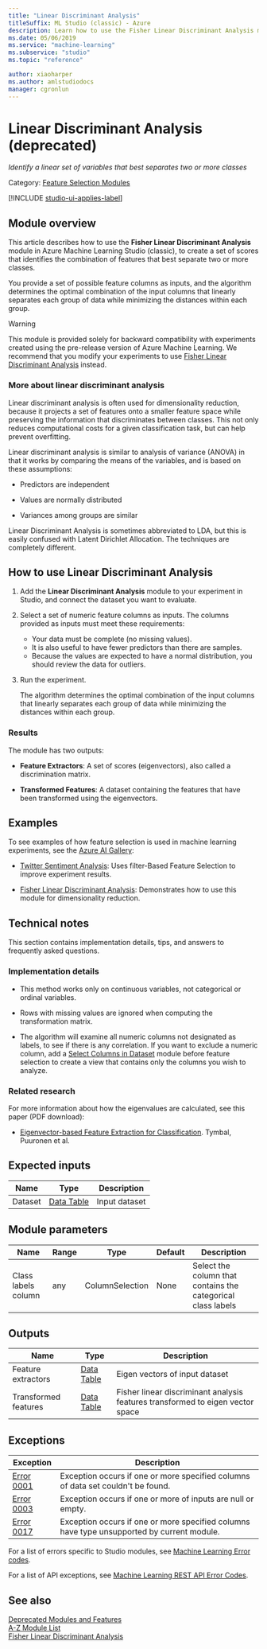 ```yaml
---
title: "Linear Discriminant Analysis"
titleSuffix: ML Studio (classic) - Azure
description: Learn how to use the Fisher Linear Discriminant Analysis module identify the combination of features that best separate two or more classes
ms.date: 05/06/2019
ms.service: "machine-learning"
ms.subservice: "studio"
ms.topic: "reference"

author: xiaoharper
ms.author: amlstudiodocs
manager: cgronlun
---
```

# Linear Discriminant Analysis (deprecated)

*Identify a linear set of variables that best separates two or more classes*

Category: [Feature Selection Modules](feature-selection-modules.md)

[!INCLUDE [studio-ui-applies-label](../includes/studio-ui-applies-label.md)]

## Module overview

This article describes how to use the **Fisher Linear Discriminant Analysis** module in Azure Machine Learning Studio (classic), to create a set of scores that identifies the combination of features that best separate two or more classes.  

You provide a set of possible feature columns as inputs, and the algorithm determines the optimal combination of the input columns that linearly separates each group of data while minimizing the distances within each group.  

> [!WARNING]
> This module is provided solely for backward compatibility with experiments created using the pre-release version of Azure Machine Learning. We recommend that you modify your experiments to use [Fisher Linear Discriminant Analysis](fisher-linear-discriminant-analysis.md) instead.

### More about linear discriminant analysis

Linear discriminant analysis is often used for dimensionality reduction, because it projects a set of features onto a smaller feature space while preserving the information that discriminates between classes. This not only reduces computational costs for a given classification task, but can help prevent overfitting.

Linear discriminant analysis is similar to analysis of variance (ANOVA) in that it works by comparing the means of the variables, and is based on these assumptions:

+ Predictors are independent

+ Values are normally distributed

+ Variances among groups are similar

Linear Discriminant Analysis is sometimes abbreviated to LDA, but this is easily confused with Latent Dirichlet Allocation. The techniques are completely different.

## How to use Linear Discriminant Analysis

1. Add the **Linear Discriminant Analysis** module to your experiment in Studio, and connect the dataset you want to evaluate.

2. Select a set of numeric feature columns as inputs. The columns provided as inputs must meet these requirements:

    + Your data must be complete (no missing values).
    + It is also useful to have fewer predictors than there are samples.
    + Because the values are expected to have a normal distribution, you should review the data for outliers.

3. Run the experiment.

    The algorithm determines the optimal combination of the input columns that linearly separates each group of data while minimizing the distances within each group.

### Results

The module has two outputs:

+ **Feature Extractors**: A set of scores (eigenvectors), also called a discrimination matrix.

+ **Transformed Features**: A dataset containing the features that have been transformed using the eigenvectors.

## Examples

To see examples of how feature selection is used in machine learning experiments, see the [Azure AI Gallery](https://gallery.azure.ai/):

+ [Twitter Sentiment Analysis](https://go.microsoft.com/fwlink/?LinkId=525274): Uses filter-Based Feature Selection to improve experiment results.

+ [Fisher Linear Discriminant Analysis](https://gallery.azure.ai/Details/35da9465c13f4050babff2f297284dc1): Demonstrates how to use this module for dimensionality reduction.

## Technical notes

This section contains implementation details, tips, and answers to frequently asked questions.

### Implementation details

+ This method works only on continuous variables, not categorical or ordinal variables.

+ Rows with missing values are ignored when computing the transformation matrix.

+ The algorithm will examine all numeric columns not designated as labels, to see if there is any correlation. If you want to exclude a numeric column, add a [Select Columns in Dataset](select-columns-in-dataset.md) module before feature selection to create a view that contains only the columns you wish to analyze.

### Related research

For more information about how the eigenvalues are calculated, see this paper (PDF download):

+ [Eigenvector-based Feature Extraction for Classification](https://www.aaai.org/Papers/FLAIRS/2002/FLAIRS02-070.pdf). Tymbal, Puuronen et al.

## Expected inputs

|Name|Type|Description|  
|----------|----------|-----------------|  
|Dataset|[Data Table](data-table.md)|Input dataset|  

## Module parameters

|Name|Range|Type|Default|Description|  
|----------|-----------|----------|-------------|-----------------|  
|Class labels column|any|ColumnSelection|None|Select the column that contains the categorical class labels|  
  
## Outputs

|Name|Type|Description|  
|----------|----------|-----------------|  
|Feature extractors|[Data Table](data-table.md)|Eigen vectors of input dataset|  
|Transformed features|[Data Table](data-table.md)|Fisher linear discriminant analysis features transformed to eigen vector space|

## Exceptions

|Exception|Description|  
|---------------|-----------------|  
|[Error 0001](errors/error-0001.md)|Exception occurs if one or more specified columns of data set couldn't be found.|  
|[Error 0003](errors/error-0003.md)|Exception occurs if one or more of inputs are null or empty.|  
|[Error 0017](errors/error-0017.md)|Exception occurs if one or more specified columns have type unsupported by current module.|

For a list of errors specific to Studio modules, see [Machine Learning Error codes](errors/machine-learning-module-error-codes.md).

For a list of API exceptions, see [Machine Learning REST API Error Codes](https://docs.microsoft.com/azure/machine-learning/studio/web-service-error-codes). 

## See also

 [Deprecated Modules and Features](deprecated-modules-and-features.md)   
 [A-Z Module List](a-z-module-list.md)   
 [Fisher Linear Discriminant Analysis](fisher-linear-discriminant-analysis.md)
